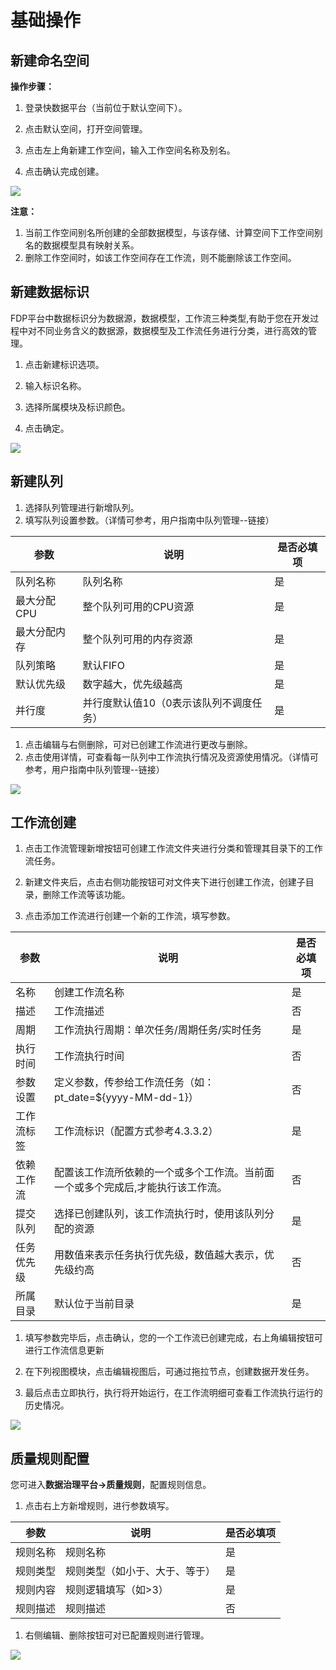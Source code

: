 # 基础操作

## 新建命名空间

**操作步骤：**

1. 登录快数据平台（当前位于默认空间下）。
2. 点击默认空间，打开空间管理。

3. 点击左上角新建工作空间，输入工作空间名称及别名。
4. 点击确认完成创建。

![](http://terminus-paas.oss-cn-hangzhou.aliyuncs.com/paas-doc/2021/08/20/a6500a27-6859-436d-9ef4-1388ea37a8cf.gif)

**注意：**

1. 当前工作空间别名所创建的全部数据模型，与该存储、计算空间下工作空间别名的数据模型具有映射关系。
2. 删除工作空间时，如该工作空间存在工作流，则不能删除该工作空间。

## 新建数据标识

  FDP平台中数据标识分为数据源，数据模型，工作流三种类型,有助于您在开发过程中对不同业务含义的数据源，数据模型及工作流任务进行分类，进行高效的管理。

1. 点击新建标识选项。
2. 输入标识名称。

1. 选择所属模块及标识颜色。
2. 点击确定。

![](http://terminus-paas.oss-cn-hangzhou.aliyuncs.com/paas-doc/2021/08/20/55064689-fb0c-40cd-a569-5d60f3eea46c.gif)

## 新建队列

1. 选择队列管理进行新增队列。
2. 填写队列设置参数。（详情可参考，用户指南中队列管理--链接）

| **参数**     | **说明**                                | **是否必填项** |
| ------------ | --------------------------------------- | -------------- |
| 队列名称     | 队列名称                                | 是             |
| 最大分配CPU  | 整个队列可用的CPU资源                   | 是             |
| 最大分配内存 | 整个队列可用的内存资源                  | 是             |
| 队列策略     | 默认FIFO                                | 是             |
| 默认优先级   | 数字越大，优先级越高                    | 是             |
| 并行度       | 并行度默认值10（0表示该队列不调度任务） | 是             |

1. 点击编辑与右侧删除，可对已创建工作流进行更改与删除。
2. 点击使用详情，可查看每一队列中工作流执行情况及资源使用情况。（详情可参考，用户指南中队列管理--链接）

![](http://terminus-paas.oss-cn-hangzhou.aliyuncs.com/paas-doc/2021/08/20/7c74b14c-9a2a-4cea-bbcd-595059feffe9.gif)

## 工作流创建 

1. 点击工作流管理新增按钮可创建工作流文件夹进行分类和管理其目录下的工作流任务。
2. 新建文件夹后，点击右侧功能按钮可对文件夹下进行创建工作流，创建子目录，删除工作流等该功能。

1. 点击添加工作流进行创建一个新的工作流，填写参数。

| **参数**   | **说明**                                                     | **是否必填项** |
| ---------- | ------------------------------------------------------------ | -------------- |
| 名称       | 创建工作流名称                                               | 是             |
| 描述       | 工作流描述                                                   | 否             |
| 周期       | 工作流执行周期：单次任务/周期任务/实时任务                   | 是             |
| 执行时间   | 工作流执行时间                                               | 否             |
| 参数设置   | 定义参数，传参给工作流任务（如：pt_date=${yyyy-MM-dd-1}）    | 否             |
| 工作流标签 | 工作流标识（配置方式参考4.3.3.2）                            | 是             |
| 依赖工作流 | 配置该工作流所依赖的一个或多个工作流。当前面一个或多个完成后,才能执行该工作流。 | 否             |
| 提交队列   | 选择已创建队列，该工作流执行时，使用该队列分配的资源         | 是             |
| 任务优先级 | 用数值来表示任务执行优先级，数值越大表示，优先级约高         | 否             |
| 所属目录   | 默认位于当前目录                                             | 是             |

1. 填写参数完毕后，点击确认，您的一个工作流已创建完成，右上角编辑按钮可进行工作流信息更新
2. 在下列视图模块，点击编辑视图后，可通过拖拉节点，创建数据开发任务。

1. 最后点击立即执行，执行将开始运行，在工作流明细可查看工作流执行运行的历史情况。

![](http://terminus-paas.oss-cn-hangzhou.aliyuncs.com/paas-doc/2021/08/20/c63e3b03-43c4-4d95-b34a-96c864541784.gif)

## 质量规则配置

您可进入**数据治理平台->质量规则**，配置规则信息。

1. 点击右上方新增规则，进行参数填写。

| **参数** | **说明**                       | **是否必填项** |
| -------- | ------------------------------ | -------------- |
| 规则名称 | 规则名称                       | 是             |
| 规则类型 | 规则类型（如小于、大于、等于） | 是             |
| 规则内容 | 规则逻辑填写（如>3）           | 是             |
| 规则描述 | 规则描述                       | 否             |

1. 右侧编辑、删除按钮可对已配置规则进行管理。

![](http://terminus-paas.oss-cn-hangzhou.aliyuncs.com/paas-doc/2021/08/20/aada45b4-d9af-4310-98af-bd2dda51c609.gif)